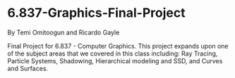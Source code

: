 # 6.837-Graphics-Final-Project

By Temi Omitoogun and Ricardo Gayle

Final Project for 6.837 - Computer Graphics. This project expands upon one of the subject areas that we covered in this class including:
Ray Tracing, Particle Systems, Shadowing, Hierarchical modeling and SSD, and Curves and Surfaces.
